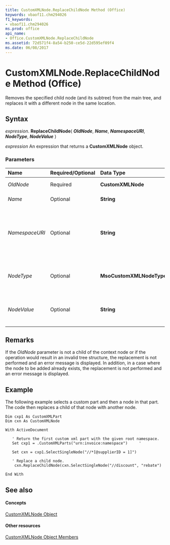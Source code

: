 ```yaml
---
title: CustomXMLNode.ReplaceChildNode Method (Office)
keywords: vbaof11.chm294026
f1_keywords:
- vbaof11.chm294026
ms.prod: office
api_name:
- Office.CustomXMLNode.ReplaceChildNode
ms.assetid: 72d571f4-8a54-b250-ce5d-22d595ef09f4
ms.date: 06/08/2017
---
```



# CustomXMLNode.ReplaceChildNode Method (Office)

Removes the specified child node (and its subtree) from the main tree, and replaces it with a different node in the same location.


## Syntax

 _expression_. **ReplaceChildNode**( **_OldNode_**, **_Name_**, **_NamespaceURI_**, **_NodeType_**, **_NodeValue_** )

 _expression_ An expression that returns a **CustomXMLNode** object.


### Parameters



|**Name**|**Required/Optional**|**Data Type**|**Description**|
|:-----|:-----|:-----|:-----|
| _OldNode_|Required|**CustomXMLNode**|Represents the child node to be replaced.|
| _Name_|Optional|**String**|Represents the base name of the element to be added.|
| _NamespaceURI_|Optional|**String**|Represents the namespace of the element to be added. This parameter is required if adding nodes of type **msoCustomXMLNodeElement** or **msoCustomXMLNodeAttribute**, otherwise it is ignored.|
| _NodeType_|Optional|**MsoCustomXMLNodeType**|Specifies the type of node to add. If the parameter is not specified, it is assumed to be of type **msoCustomXMLNodeElement**.|
| _NodeValue_|Optional|**String**|Used to set the value of the node to be added for those nodes that allow text. If the node doesn't allow text, the parameter is ignored.|

## Remarks

If the  _OldNode_ parameter is not a child of the context node or if the operation would result in an invalid tree structure, the replacement is not performed and an error message is displayed. In addition, in a case where the node to be added already exists, the replacement is not performed and an error message is displayed.


## Example

The following example selects a custom part and then a node in that part. The code then replaces a child of that node with another node.


```
Dim cxp1 As CustomXMLPart 
Dim cxn As CustomXMLNode 
 
With ActiveDocument 
 
   ' Return the first custom xml part with the given root namespace. 
   Set cxp1 = .CustomXMLParts("urn:invoice:namespace")     '  
                              
   Set cxn = cxp1.SelectSingleNode("//*[@supplierID = 1]")  
 
   ' Replace a child node. 
    cxn.ReplaceChildNode(cxn.SelectSingleNode("//discount", "rebate")   
        
End With
```


## See also


#### Concepts


[CustomXMLNode Object](customxmlnode-object-office.md)
#### Other resources


[CustomXMLNode Object Members](customxmlnode-members-office.md)

